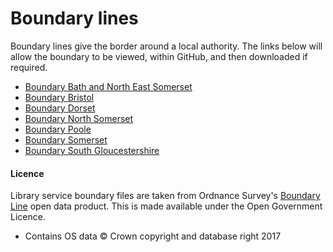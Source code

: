 Boundary lines
==============

Boundary lines give the border around a local authority. The links below will allow the boundary to be viewed, within GitHub, and then downloaded if required.

- [Boundary Bath and North East Somerset](https://github.com/LibrariesWest/opendata/blob/master/geography/boundary_bathandnortheastsomerset.geojson)
- [Boundary Bristol](https://github.com/LibrariesWest/opendata/blob/master/geography/boundary_bristol.geojson)
- [Boundary Dorset](https://github.com/LibrariesWest/opendata/blob/master/geography/boundary_dorset.geojson)
- [Boundary North Somerset](https://github.com/LibrariesWest/opendata/blob/master/geography/boundary_northsomerset.geojson)
- [Boundary Poole](https://github.com/LibrariesWest/opendata/blob/master/geography/boundary_poole.geojson)
- [Boundary Somerset](https://github.com/LibrariesWest/opendata/blob/master/geography/boundary_somerset.geojson)
- [Boundary South Gloucestershire](https://github.com/LibrariesWest/opendata/blob/master/geography/boundary_southgloucestershire.geojson)

#### Licence

Library service boundary files are taken from Ordnance Survey's [Boundary Line](https://www.ordnancesurvey.co.uk/business-and-government/products/boundary-line.html) open data product. This is made available under the Open Government Licence.

- Contains OS data © Crown copyright and database right 2017
